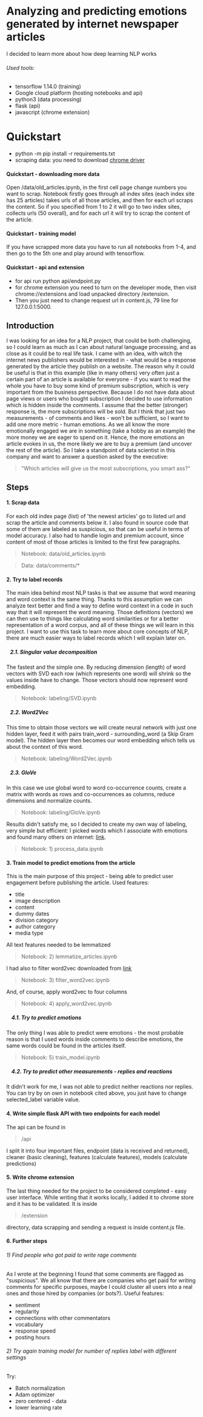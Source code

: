 # Analyzing and predicting emotions generated by internet newspaper articles
I decided to learn more about how deep learning NLP works
###### Used tools:
- tensorflow 1.14.0 (training)
- Google cloud platform (hosting notebooks and api)
- python3 (data processing)
- flask (api)
- javascript (chrome extension)

# Quickstart
- python -m pip install -r requirements.txt
- scraping data: you need to download [chrome driver](https://sites.google.com/a/chromium.org/chromedriver/downloads)

#### Quickstart - downloading more data
Open /data/old_articles.ipynb, in the first cell page change numbers you want to scrap. Notebook firstly goes through all index sites (each index site has 25 articles) takes urls of all those articles, and then for each url scraps the content. So if you specified from 1 to 2 it will go to two index sites, collects urls (50 overall), and for each url it will try to scrap the content of the article.

#### Quickstart - training model
If you have scrapped more data you have to run all notebooks from 1-4, and then go to the 5th one and play around with tensorflow.

#### Quickstart - api and extension
- for api run python api/endpoint.py
- for chrome extension you need to turn on the developer mode, then visit chrome://extensions and load unpacked directory /extension.
- Then you just need to change request url in content.js, 79 line for 127.0.0.1:5000.

## Introduction
I was looking for an idea for a NLP project, that could be both challenging, so I could learn as much as I can about
natural language processing, and as close as it could be to real life task. I came with an idea, with witch the internet news publishers would be interested in - what would be a response generated by the article they publish on a website. The reason why
it could be useful is that in this example (like in many others) very often just a certain part of an article is available
for everyone - if you want to read the whole you have to buy some kind of premium subscription, which is very important
from the business perspective.
Because I do not have data about page views or users who bought subscription I decided to use information which is hidden inside the comments. I assume that the better (stronger) response is, the more subscriptions will be sold. But I think that just two measurements - of comments and likes - won't be sufficient, so I want to add one more metric - human emotions.
As we all know the more emotionally engaged we are in something (take a hobby as an example) the more money we are eager to spend on it. Hence, the more emotions an article evokes in us, the more likely we are to buy a premium (and uncover the rest of the article).
So I take a standpoint of data scientist in this company and want to answer a question asked by the executive:
> "Which articles will give us the most subscriptions, you smart ass?"

## Steps

#### 1. Scrap data
For each old index page (list) of 'the newest articles' go to listed url and scrap the article and comments below it. I also found in source code that some of them are labeled as suspicious, so that can be useful in terms of model accuracy. I also had to handle login and premium account, since content of most of those articles is limited to the first few paragraphs.
> Notebook: data/old_articles.ipynb

> Data: data/comments/*

#### 2. Try to label records
The main idea behind most NLP tasks is that we assume that word meaning and word context is the same thing. Thanks to this assumption we can analyze text better and find a way to define word context in a code in such way that it will represent the word meaning. Those definitions (vectors) we can then use to things like calculating word similarities or for a better representation of a word corpus, and all of these things we will learn in this project.
I want to use this task to learn more about core concepts of NLP, there are much easier ways to label records which I will explain later on.

##### &nbsp;&nbsp;&nbsp;2.1. Singular value decomposition
The fastest and the simple one. By reducing dimension (length) of word
vectors with SVD each row (which represents one word) will shrink so the
values inside have to change. Those vectors should now represent word embedding.
> Notebook: labeling/SVD.ipynb

##### &nbsp;&nbsp;&nbsp;2.2. Word2Vec
This time to obtain those vectors we will create neural network with just one hidden layer, feed it with pairs train_word - surrounding_word (a Skip Gram model). The hidden layer then becomes our word embedding which tells us about the context of this word.
> Notebook: labeling/Word2Vec.ipynb

##### &nbsp;&nbsp;&nbsp;2.3. GloVe
In this case we use global word to word co-occurrence counts, create a matrix with words as rows and co-occurrences as columns, reduce dimensions and normalize counts.
> Notebook: labeling/GloVe.ipynb

Results didn't satisfy me, so I decided to create my own way of labeling, very simple but efficient: I picked words which I associate with emotions and found many others on internet: [link](http://exp.lobi.nencki.gov.pl/nawl-analysis).
> Notebook: 1) process_data.ipynb

#### 3. Train model to predict emotions from the article
This is the main purpose of this project - being able to predict user engagement before publishing the article. Used features:
- title
- image description
- content
- dummy dates
- division category
- author category
- media type

All text features needed to be lemmatized
> Notebook: 2) lemmatize_articles.ipynb

I had also to filter word2vec downloaded from [link](http://dsmodels.nlp.ipipan.waw.pl/)
> Notebook: 3) filter_word2vec.ipynb

And, of course, apply word2vec to four columns
> Notebook: 4) apply_word2vec.ipynb

##### &nbsp;&nbsp;&nbsp; 4.1. Try to predict emotions
The only thing I was able to predict were emotions - the most probable reason is that I used words inside comments to describe emotions, the same words could be found in the articles itself.
> Notebook: 5) train_model.ipynb

##### &nbsp;&nbsp;&nbsp; 4.2. Try to predict other measurements - replies and reactions
It didn't work for me, I was not able to predict neither reactions nor replies. You can try by on own in notebook cited above, you just have to change selected_label variable value.

#### 4. Write simple flask API with two endpoints for each model
The api can be found in
> /api

I split it into four important files, endpoint (data is received and returned), cleaner (basic cleaning), features (calculate features), models (calculate predictions)

#### 5. Write chrome extension
The last thing needed for the project to be considered completed - easy user interface. While writing that it works locally, I added it to chrome store and it has to be validated. It is inside
> /extension

directory, data scrapping and sending a request is inside content.js file.

#### 6. Further steps

###### 1) Find people who got paid to write rage comments

As I wrote at the beginning I found that some comments are flagged as "suspicious". We all know that there are companies who get paid for writing comments for specific purposes, maybe I could cluster all users into a real ones and those hired by companies (or bots?). Useful features:
- sentiment
- regularity
- connections with other commentators
- vocabulary
- response speed
- posting hours

###### 2) Try again training model for number of replies label with different settings
Try:
- Batch normalization
- Adam optimizer
- zero centered - data
- lower learning rate
